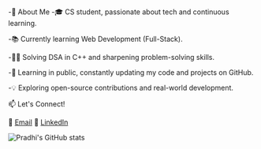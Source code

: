 -🚀 About Me
-🎓 CS student, passionate about tech and continuous learning.

-📚 Currently learning Web Development (Full-Stack).

-👨‍💻 Solving DSA in C++ and sharpening problem-solving skills.

-🚀 Learning in public, constantly updating my code and projects on GitHub.

-💡 Exploring open-source contributions and real-world development.

📫 Let's Connect!

📩 [Email](pradhirajak02@gmail.com)
🔗 [LinkedIn](https://www.linkedin.com/in/pradhi-rajak-895685222/)
<!---
pradhi02/pradhi02 is a ✨ special ✨ repository because its `README.md` (this file) appears on your GitHub profile.
You can click the Preview link to take a look at your changes.
---> 
![Pradhi's GitHub stats](https://github-readme-stats.vercel.app/api?username=pradhi02&show_icons=true&theme=transparent)
